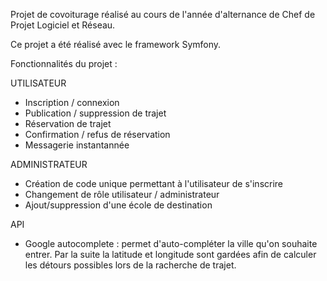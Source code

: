 Projet de covoiturage réalisé au cours de l'année d'alternance de Chef de Projet Logiciel et Réseau.

Ce projet a été réalisé avec le framework Symfony.

Fonctionnalités du projet :

UTILISATEUR
- Inscription / connexion
- Publication / suppression de trajet
- Réservation de trajet
- Confirmation / refus de réservation
- Messagerie instantannée

ADMINISTRATEUR
- Création de code unique permettant à l'utilisateur de s'inscrire
- Changement de rôle utilisateur / administrateur
- Ajout/suppression d'une école de destination

API
- Google autocomplete : permet d'auto-compléter la ville qu'on souhaite entrer. Par la suite la latitude et longitude sont gardées afin de calculer les détours possibles lors de la racherche de trajet.
